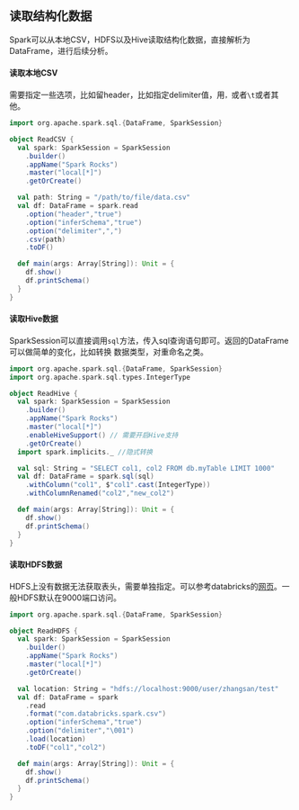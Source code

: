 ## 读取结构化数据

Spark可以从本地CSV，HDFS以及Hive读取结构化数据，直接解析为DataFrame，进行后续分析。


#### 读取本地CSV

需要指定一些选项，比如留header，比如指定delimiter值，用`，`或者`\t`或者其他。

```scala
import org.apache.spark.sql.{DataFrame, SparkSession}

object ReadCSV {
  val spark: SparkSession = SparkSession
    .builder()
    .appName("Spark Rocks")
    .master("local[*]")
    .getOrCreate()

  val path: String = "/path/to/file/data.csv"
  val df: DataFrame = spark.read
    .option("header","true")
    .option("inferSchema","true")
    .option("delimiter",",")
    .csv(path)
    .toDF()

  def main(args: Array[String]): Unit = {
    df.show()
    df.printSchema()
  }
}
```

#### 读取Hive数据

SparkSession可以直接调用`sql`方法，传入sql查询语句即可。返回的DataFrame可以做简单的变化，比如转换
数据类型，对重命名之类。

```scala
import org.apache.spark.sql.{DataFrame, SparkSession}
import org.apache.spark.sql.types.IntegerType

object ReadHive {
  val spark: SparkSession = SparkSession
    .builder()
    .appName("Spark Rocks")
    .master("local[*]")
    .enableHiveSupport() // 需要开启Hive支持
    .getOrCreate()
  import spark.implicits._ //隐式转换

  val sql: String = "SELECT col1, col2 FROM db.myTable LIMIT 1000"
  val df: DataFrame = spark.sql(sql)
    .withColumn("col1", $"col1".cast(IntegerType))
    .withColumnRenamed("col2","new_col2")

  def main(args: Array[String]): Unit = {
    df.show()
    df.printSchema()
  }
}
```

#### 读取HDFS数据

HDFS上没有数据无法获取表头，需要单独指定。可以参考databricks的[网页](https://github.com/databricks/spark-csv)。一般HDFS默认在9000端口访问。

```scala
import org.apache.spark.sql.{DataFrame, SparkSession}

object ReadHDFS {
  val spark: SparkSession = SparkSession
    .builder()
    .appName("Spark Rocks")
    .master("local[*]")
    .getOrCreate()

  val location: String = "hdfs://localhost:9000/user/zhangsan/test"
  val df: DataFrame = spark
    .read
    .format("com.databricks.spark.csv")
    .option("inferSchema","true")
    .option("delimiter","\001")
    .load(location)
    .toDF("col1","col2")

  def main(args: Array[String]): Unit = {
    df.show()
    df.printSchema()
  }
}
```
